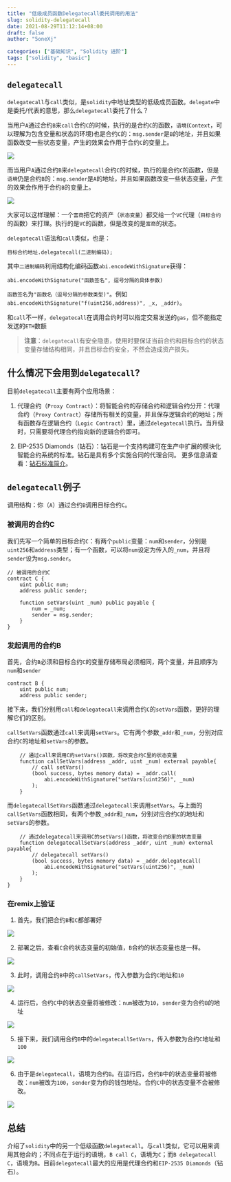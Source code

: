 ```yaml
---
title: "低级成员函数Delegatecall委托调用的用法"
slug: solidity-delegatecall
date: 2021-08-29T11:12:14+08:00
draft: false
author: "5oneXj"

categories: ["基础知识", "Solidity 进阶"]
tags: ["solidity", "basic"]
---
```


## `delegatecall`
`delegatecall`与`call`类似，是`solidity`中地址类型的低级成员函数。`delegate`中是委托/代表的意思，那么`delegatecall`委托了什么？

当用户`A`通过合约`B`来`call`合约`C`的时候，执行的是合约`C`的函数，`语境`(`Context`，可以理解为包含变量和状态的环境)也是合约`C`的：`msg.sender`是`B`的地址，并且如果函数改变一些状态变量，产生的效果会作用于合约`C`的变量上。

![](https://raw.githubusercontent.com/jollysone/Picture-Library/master/blog/202303022301960.png)

而当用户`A`通过合约`B`来`delegatecall`合约`C`的时候，执行的是合约`C`的函数，但是`语境`仍是合约`B`的：`msg.sender`是`A`的地址，并且如果函数改变一些状态变量，产生的效果会作用于合约`B`的变量上。

![](https://raw.githubusercontent.com/jollysone/Picture-Library/master/blog/202303022301853.png)

大家可以这样理解：一个`富商`把它的资产（`状态变量`）都交给一个`VC`代理（`目标合约`的函数）来打理。执行的是`VC`的函数，但是改变的是`富商`的状态。

`delegatecall`语法和`call`类似，也是：
```solidity
目标合约地址.delegatecall(二进制编码);
```
其中`二进制编码`利用结构化编码函数`abi.encodeWithSignature`获得：
```solidity
abi.encodeWithSignature("函数签名", 逗号分隔的具体参数)
```
`函数签名`为`"函数名（逗号分隔的参数类型)"`。例如`abi.encodeWithSignature("f(uint256,address)", _x, _addr)`。

和`call`不一样，`delegatecall`在调用合约时可以指定交易发送的`gas`，但不能指定发送的`ETH`数额

> **注意**：`delegatecall`有安全隐患，使用时要保证当前合约和目标合约的状态变量存储结构相同，并且目标合约安全，不然会造成资产损失。

## 什么情况下会用到`delegatecall`?
目前`delegatecall`主要有两个应用场景：

1. 代理合约（`Proxy Contract`）：将智能合约的存储合约和逻辑合约分开：代理合约（`Proxy Contract`）存储所有相关的变量，并且保存逻辑合约的地址；所有函数存在逻辑合约（`Logic Contract`）里，通过`delegatecall`执行。当升级时，只需要将代理合约指向新的逻辑合约即可。

2. EIP-2535 Diamonds（钻石）：钻石是一个支持构建可在生产中扩展的模块化智能合约系统的标准。钻石是具有多个实施合同的代理合同。 更多信息请查看：[钻石标准简介](https://eip2535diamonds.substack.com/p/introduction-to-the-diamond-standard)。

## `delegatecall`例子
调用结构：你（`A`）通过合约`B`调用目标合约`C`。
### 被调用的合约C
我们先写一个简单的目标合约`C`：有两个`public`变量：`num`和`sender`，分别是`uint256`和`address`类型；有一个函数，可以将`num`设定为传入的`_num`，并且将`sender`设为`msg.sender`。
```solidity
// 被调用的合约C
contract C {
    uint public num;
    address public sender;

    function setVars(uint _num) public payable {
        num = _num;
        sender = msg.sender;
    }
}
```
### 发起调用的合约B
首先，合约`B`必须和目标合约`C`的变量存储布局必须相同，两个变量，并且顺序为`num`和`sender`
```solidity
contract B {
    uint public num;
    address public sender;
```

接下来，我们分别用`call`和`delegatecall`来调用合约`C`的`setVars`函数，更好的理解它们的区别。

`callSetVars`函数通过`call`来调用`setVars`。它有两个参数`_addr`和`_num`，分别对应合约`C`的地址和`setVars`的参数。
```solidity
    // 通过call来调用C的setVars()函数，将改变合约C里的状态变量
    function callSetVars(address _addr, uint _num) external payable{
        // call setVars()
        (bool success, bytes memory data) = _addr.call(
            abi.encodeWithSignature("setVars(uint256)", _num)
        );
    }
```

而`delegatecallSetVars`函数通过`delegatecall`来调用`setVars`。与上面的`callSetVars`函数相同，有两个参数`_addr`和`_num`，分别对应合约`C`的地址和`setVars`的参数。

```solidity
    // 通过delegatecall来调用C的setVars()函数，将改变合约B里的状态变量
    function delegatecallSetVars(address _addr, uint _num) external payable{
        // delegatecall setVars()
        (bool success, bytes memory data) = _addr.delegatecall(
            abi.encodeWithSignature("setVars(uint256)", _num)
        );
    }
}
```

### 在remix上验证
1. 首先，我们把合约`B`和`C`都部署好

![](https://raw.githubusercontent.com/jollysone/Picture-Library/master/blog/202303022302705.png)

2. 部署之后，查看`C`合约状态变量的初始值，`B`合约的状态变量也是一样。

![](https://raw.githubusercontent.com/jollysone/Picture-Library/master/blog/202303022302787.png)

3. 此时，调用合约`B`中的`callSetVars`，传入参数为合约`C`地址和`10`

![](https://raw.githubusercontent.com/jollysone/Picture-Library/master/blog/202303022302004.png)

4. 运行后，合约`C`中的状态变量将被修改：`num`被改为`10`，`sender`变为合约`B`的地址

![](https://raw.githubusercontent.com/jollysone/Picture-Library/master/blog/202303022302136.png)

5. 接下来，我们调用合约`B`中的`delegatecallSetVars`，传入参数为合约`C`地址和`100`

![](https://raw.githubusercontent.com/jollysone/Picture-Library/master/blog/202303022303283.png)

6. 由于是`delegatecall`，语境为合约`B`。在运行后，合约`B`中的状态变量将被修改：`num`被改为`100`，`sender`变为你的钱包地址。合约`C`中的状态变量不会被修改。

![](https://raw.githubusercontent.com/jollysone/Picture-Library/master/blog/202303022303159.png)

## 总结

介绍了`solidity`中的另一个低级函数`delegatecall`。与`call`类似，它可以用来调用其他合约；不同点在于运行的语境，`B call C`，语境为`C`；而`B delegatecall C`，语境为`B`。目前`delegatecall`最大的应用是代理合约和`EIP-2535 Diamonds`（钻石）。